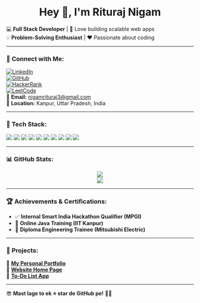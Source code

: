 <h1 align="center">Hey 👋, I'm Rituraj Nigam</h1>

💻 **Full Stack Developer** | 🚀 Love building scalable web apps  
💡 **Problem-Solving Enthusiast** | ❤️ Passionate about coding  

---

### 🔗 **Connect with Me:**
[![LinkedIn](https://img.shields.io/badge/LinkedIn-%230077B5.svg?style=flat&logo=linkedin&logoColor=white)](https://www.linkedin.com/in/riturajnigam/)  
[![GitHub](https://img.shields.io/badge/GitHub-%23121011.svg?style=flat&logo=github&logoColor=white)](https://github.com/riturajnigam)  
[![HackerRank](https://img.shields.io/badge/HackerRank-%232EC866.svg?style=flat&logo=hackerrank&logoColor=white)](https://www.hackerrank.com/profile/rituraj15072)  
[![LeetCode](https://img.shields.io/badge/LeetCode-%23FFA116.svg?style=flat&logo=leetcode&logoColor=white)](https://leetcode.com/u/Rituraj_Nigam_4212/)  
📧 **Email:** [nigamrituraj3@gmail.com](mailto:nigamrituraj3@gmail.com)  
📍 **Location:** Kanpur, Uttar Pradesh, India  

---

### 🚀 **Tech Stack:**
<p align="left">
  <img src="https://img.shields.io/badge/C-%2300599C.svg?style=flat&logo=c&logoColor=white" />
  <img src="https://img.shields.io/badge/C++-%2300599C.svg?style=flat&logo=c%2B%2B&logoColor=white" />
  <img src="https://img.shields.io/badge/Python-%233776AB.svg?style=flat&logo=python&logoColor=white" />
  <img src="https://img.shields.io/badge/JavaScript-%23F7DF1E.svg?style=flat&logo=javascript&logoColor=black" />
  <img src="https://img.shields.io/badge/React-%2361DAFB.svg?style=flat&logo=react&logoColor=black" />
  <img src="https://img.shields.io/badge/Node.js-%23339933.svg?style=flat&logo=node.js&logoColor=white" />
  <img src="https://img.shields.io/badge/MongoDB-%2347A248.svg?style=flat&logo=mongodb&logoColor=white" />
  <img src="https://img.shields.io/badge/MySQL-%234479A1.svg?style=flat&logo=mysql&logoColor=white" />
  <img src="https://img.shields.io/badge/HTML5-%23E34F26.svg?style=flat&logo=html5&logoColor=white" />
  <img src="https://img.shields.io/badge/CSS3-%231572B6.svg?style=flat&logo=css3&logoColor=white" />
</p>

---

### 📊 **GitHub Stats:**
<p align="center">
  <img src="https://github-readme-stats.vercel.app/api?username=riturajnigam&show_icons=true&theme=dark" />
  <br />
  <img src="https://github-readme-streak-stats.herokuapp.com/?user=riturajnigam&theme=dark" />
</p>

---

### 🏆 **Achievements & Certifications:**
- ✅ **Internal Smart India Hackathon Qualifier (MPGI)**
- 📜 **Online Java Training (IIT Kanpur)**
- 🏅 **Diploma Engineering Trainee (Mitsubishi Electric)**

---

### 🌟 **Projects:**
🔹 **[My Personal Portfolio](https://riturajnigam.github.io/My-Personal-Portfolio/)**  
🔹 **[Website Home Page](https://riturajnigam.github.io/lHome-page/)**  
🔹 **[To-Do List App](https://riturajnigam.github.io/TO_DO-_List/)**  

---

😎 **Mast lage to ek ⭐ star de GitHub pe!** 🚀🔥
